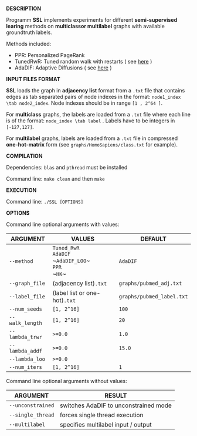 __DESCRIPTION__

Programm __SSL__ implements experiments for different __semi-supervised learing__ methods on __multiclassor multilabel__ graphs with available groundtruth labels. 

Methods included:
- PPR: Personalized PageRank
- TunedRwR: Tuned random walk with restarts ( see [here](https://experts.umn.edu/ws/portalfiles/portal/99184908)  )
- AdaDIF: Adaptive Diffusions ( see [here](https://arxiv.org/pdf/1804.02081.pdf) )
	

__INPUT FILES FORMAT__

__SSL__ loads the graph in __adjacency list__ format from a `.txt` file that contains edges as tab separated pairs of node indexes in the format: `node1_index \tab node2_index`. Node indexes should be in range `[1 , 2^64 ]`. 

For __multiclass__ graphs, the labels are loaded from a `.txt` file where each line is of the format: `node_index \tab label` . Labels have to be integers in `[-127,127]`. 

For __multilabel__ graphs, labels are loaded from a `.txt` file in compressed __one-hot-matrix__ form (see `graphs/HomoSapiens/class.txt` for example).


__COMPILATION__

Dependencies: `blas` and `pthread`  must be installed

Command line: `make clean` and then `make`

__EXECUTION__
		      	 
Command line: `./SSL [OPTIONS]`

__OPTIONS__

Command line optional arguments with values:

ARGUMENT | VALUES | DEFAULT
-------- | ------ | -------
`--method` |  `Tuned_RwR` <br/> `AdaDIF` <br/> ~`AdaDIF_LOO`~ <br/> `PPR` <br/> ~`HK`~ | `AdaDIF`   	
`--graph_file` | (adjacency list)`.txt` | `graphs/pubmed_adj.txt`
`--label_file` | (label list or one-hot)`.txt` | `graphs/pubmed_label.txt`
`--num_seeds` | `[1, 2^16]` | `100`
`--walk_length` | `[1, 2^16]` | `20`
`--lambda_trwr` | `>=0.0` | `1.0`
`--lambda_addf` | `>=0.0` | `15.0`
`--lambda_loo` | `>=0.0` |     
`--num_iters` | `[1, 2^16]` | `1`

Command line optional arguments without values:

ARGUMENT | RESULT
-------- | ------
`--unconstrained` | switches AdaDIF to unconstrained mode
`--single_thread` | forces single thread execution
`--multilabel` | specifies multilabel input / output















